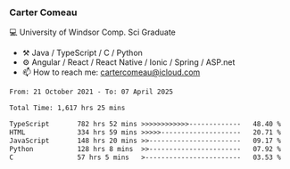 ### Carter Comeau

💻 University of Windsor Comp. Sci Graduate

- ⚒️ Java / TypeScript / C / Python
- ⚙️ Angular / React / React Native / Ionic / Spring / ASP.net
- 📫 How to reach me: cartercomeau@icloud.com

<!--START_SECTION:waka-->

```txt
From: 21 October 2021 - To: 07 April 2025

Total Time: 1,617 hrs 25 mins

TypeScript       782 hrs 52 mins >>>>>>>>>>>>-------------   48.40 %
HTML             334 hrs 59 mins >>>>>--------------------   20.71 %
JavaScript       148 hrs 20 mins >>-----------------------   09.17 %
Python           128 hrs 8 mins  >>-----------------------   07.92 %
C                57 hrs 5 mins   >------------------------   03.53 %
```

<!--END_SECTION:waka-->
